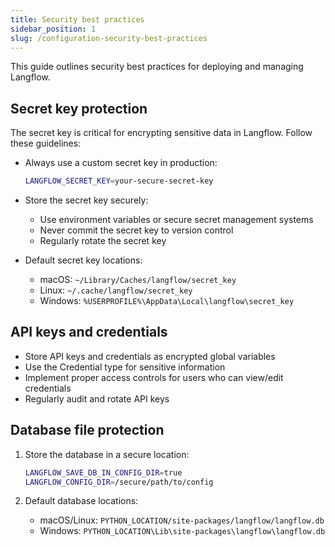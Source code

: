 ```yaml
---
title: Security best practices
sidebar_position: 1
slug: /configuration-security-best-practices
---
```


This guide outlines security best practices for deploying and managing Langflow.

## Secret key protection

The secret key is critical for encrypting sensitive data in Langflow. Follow these guidelines:

- Always use a custom secret key in production:

  ```bash
  LANGFLOW_SECRET_KEY=your-secure-secret-key
  ```

- Store the secret key securely:

  - Use environment variables or secure secret management systems
  - Never commit the secret key to version control
  - Regularly rotate the secret key

- Default secret key locations:
  - macOS: `~/Library/Caches/langflow/secret_key`
  - Linux: `~/.cache/langflow/secret_key`
  - Windows: `%USERPROFILE%\AppData\Local\langflow\secret_key`

## API keys and credentials

- Store API keys and credentials as encrypted global variables
- Use the Credential type for sensitive information
- Implement proper access controls for users who can view/edit credentials
- Regularly audit and rotate API keys

## Database file protection

1. Store the database in a secure location:

   ```bash
   LANGFLOW_SAVE_DB_IN_CONFIG_DIR=true
   LANGFLOW_CONFIG_DIR=/secure/path/to/config
   ```

2. Default database locations:
   - macOS/Linux: `PYTHON_LOCATION/site-packages/langflow/langflow.db`
   - Windows: `PYTHON_LOCATION\Lib\site-packages\langflow\langflow.db`
